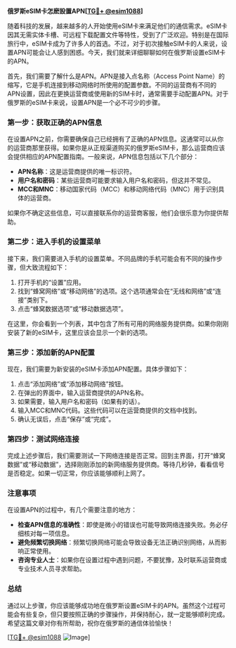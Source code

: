 **俄罗斯eSIM卡怎麽設置APN[[TG💪+ @esim1088](https://t.me/s/esim1088)]**

随着科技的发展，越来越多的人开始使用eSIM卡来满足他们的通信需求。eSIM卡因其无需实体卡槽、可远程下载配置文件等特性，受到了广泛欢迎。特别是在国际旅行中，eSIM卡成为了许多人的首选。不过，对于初次接触eSIM卡的人来说，设置APN可能会让人感到困惑。今天，我们就来详细聊聊如何在俄罗斯设置eSIM卡的APN。

首先，我们需要了解什么是APN。APN是接入点名称（Access Point Name）的缩写，它是手机连接到移动网络时所使用的配置参数。不同的运营商有不同的APN设置，因此在更换运营商或使用新的SIM卡时，通常需要手动配置APN。对于俄罗斯的eSIM卡来说，设置APN是一个必不可少的步骤。

### 第一步：获取正确的APN信息

在设置APN之前，你需要确保自己已经拥有了正确的APN信息。这通常可以从你的运营商那里获得。如果你是从正规渠道购买的俄罗斯eSIM卡，那么运营商应该会提供相应的APN配置指南。一般来说，APN信息包括以下几个部分：

- **APN名称**：这是运营商提供的唯一标识符。
- **用户名和密码**：某些运营商可能要求输入用户名和密码，但这并不常见。
- **MCC和MNC**：移动国家代码（MCC）和移动网络代码（MNC）用于识别具体的运营商。

如果你不确定这些信息，可以直接联系你的运营商客服，他们会很乐意为你提供帮助。

### 第二步：进入手机的设置菜单

接下来，我们需要进入手机的设置菜单。不同品牌的手机可能会有不同的操作步骤，但大致流程如下：

1. 打开手机的“设置”应用。
2. 找到“蜂窝网络”或“移动网络”的选项。这个选项通常会在“无线和网络”或“连接”类别下。
3. 点击“蜂窝数据选项”或“移动数据选项”。

在这里，你会看到一个列表，其中包含了所有可用的网络服务提供商。如果你刚刚安装了新的eSIM卡，这里应该会显示一个新的选项。

### 第三步：添加新的APN配置

现在，我们需要为新安装的eSIM卡添加APN配置。具体步骤如下：

1. 点击“添加网络”或“添加移动网络”按钮。
2. 在弹出的界面中，输入运营商提供的APN名称。
3. 如果需要，输入用户名和密码（如果有的话）。
4. 输入MCC和MNC代码。这些代码可以在运营商提供的文档中找到。
5. 确认无误后，点击“保存”或“完成”。

### 第四步：测试网络连接

完成上述步骤后，我们需要测试一下网络连接是否正常。回到主界面，打开“蜂窝数据”或“移动数据”，选择刚刚添加的新网络服务提供商。等待几秒钟，看看信号是否稳定。如果一切正常，你应该能够顺利上网了。

### 注意事项

在设置APN的过程中，有几个需要注意的地方：

- **检查APN信息的准确性**：即使是微小的错误也可能导致网络连接失败。务必仔细核对每一项信息。
- **避免频繁切换网络**：频繁切换网络可能会导致设备无法正确识别网络，从而影响正常使用。
- **咨询专业人士**：如果你在设置过程中遇到问题，不要犹豫，及时联系运营商或专业技术人员寻求帮助。

### 总结

通过以上步骤，你应该能够成功地在俄罗斯设置eSIM卡的APN。虽然这个过程可能会有些复杂，但只要按照正确的步骤操作，并保持耐心，就一定能够顺利完成。希望这篇文章对你有所帮助，祝你在俄罗斯的通信体验愉快！

[[TG💪+ @esim1088](https://t.me/s/esim1088) ![Image](https://i.postimg.cc/4NQfJmqS/Snipaste-2025-05-13-00-14-12.png)]